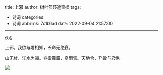 title: 上邪
author: 树叶莎莎遮窗棂
tags:
  - 诗词
categories:
  - 诗词
abbrlink: 7c1b6ad
date: 2022-09-04 21:57:00
---
```佚名```

上邪，我欲与君相知，长命无绝衰。

山无棱，江水为竭。冬雷震震，夏雨雪。天地合，乃敢与君绝。

![](https://img-blog.csdnimg.cn/39bebc25c7b1452a9a0f3013c04189e4.jpeg)